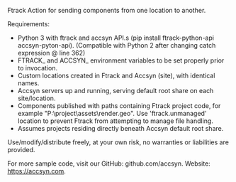 Ftrack Action for sending components from one location to another.

Requirements:

 - Python 3 with ftrack and accsyn API.s (pip install ftrack-python-api accsyn-pyton-api). (Compatible with Python 2 after changing catch expression @ line 362) 
 - FTRACK_ and ACCSYN_ environment variables to be set properly prior to invocation.
 - Custom locations created in Ftrack and Accsyn (site), with identical names.
 - Accsyn servers up and running, serving default root share on each site/location.
 - Components published with paths containing Ftrack project code, for example "P:\project\assets\render.geo". Use 'ftrack.unmanaged' location to prevent Ftrack from attempting to manage file handling. 
 - Assumes projects residing directly beneath Accsyn default root share.

Use/modify/distribute freely, at your own risk, no warranties or liabilities are provided. 

For more sample code, visit our GitHub: github.com/accsyn. Website: https://accsyn.com.
